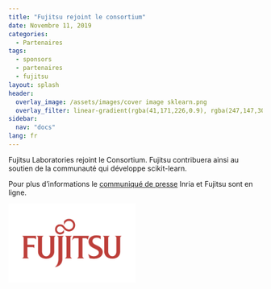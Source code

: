 ```yaml
---
title: "Fujitsu rejoint le consortium"
date: Novembre 11, 2019
categories:
  - Partenaires
tags:
  - sponsors
  - partenaires
  - fujitsu
layout: splash
header:
  overlay_image: /assets/images/cover image sklearn.png
  overlay_filter: linear-gradient(rgba(41,171,226,0.9), rgba(247,147,30,0.9))
sidebar:
  nav: "docs"
lang: fr
---
```


Fujitsu Laboratories rejoint le Consortium. Fujitsu contribuera ainsi au soutien de la communauté qui développe scikit-learn.

Pour plus d’informations le [communiqué de presse](https://www.fujitsu.com/global/about/research/article/201910-inria-oss-scikit-learn.html) Inria et Fujitsu sont en ligne.

<img src="/assets/images/logo_images/fujitsu.png" alt="fujitsu logo" width="50%" height="50%" >
